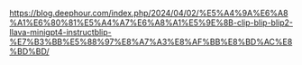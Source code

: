 https://blog.deephour.com/index.php/2024/04/02/%E5%A4%9A%E6%A8%A1%E6%80%81%E5%A4%A7%E6%A8%A1%E5%9E%8B-clip-blip-blip2-llava-minigpt4-instructblip-%E7%B3%BB%E5%88%97%E8%A7%A3%E8%AF%BB%E8%BD%AC%E8%BD%BD/
